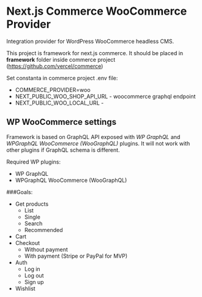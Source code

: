 # Next.js Commerce WooCommerce Provider

Integration provider for WordPress WooCommerce headless CMS. 

This project is framework for next.js commerce. It should be placed in **framework** folder inside commerce project (https://github.com/vercel/commerce)

Set constanta in commerce project .env file:
* COMMERCE_PROVIDER=woo
* NEXT_PUBLIC_WOO_SHOP_API_URL - woocommerce graphql endpoint
* NEXT_PUBLIC_WOO_LOCAL_URL - 

## WP WooCommerce settings
Framework is based on GraphQL API exposed with *WP GraphQL* and *WPGraphQL WooCommerce (WooGraphQL)* plugins. It will not work with other plugins if GraphQL schema is different. 

Required WP plugins:
* WP GraphQL
* WPGraphQL WooCommerce (WooGraphQL)


###Goals:
* Get products
  * List
  * Single
  * Search
  * Recommended
* Cart
* Checkout
  * Without payment
  * With payment (Stripe or PayPal for MVP)
* Auth
  * Log in
  * Log out
  * Sign up
* Wishlist
